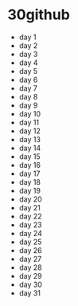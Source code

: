 # 30github
* day 1
* day 2
* day 3
* day 4
* day 5
* day 6
* day 7
* day 8
* day 9
* day 10
* day 11
* day 12
* day 13
* day 14
* day 15
* day 16
* day 17
* day 18
* day 19
* day 20
* day 21
* day 22
* day 23
* day 24
* day 25
* day 26
* day 27
* day 28
* day 29
* day 30
* day 31

